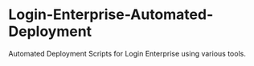# Login-Enterprise-Automated-Deployment
Automated Deployment Scripts for Login Enterprise using various tools.
